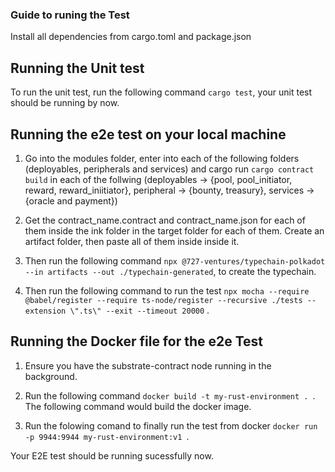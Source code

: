 ### Guide to runing the Test 

Install all dependencies from cargo.toml and package.json

## Running the Unit test 

To run the unit test, run the following command ```cargo test```, your unit test should be running by now.

## Running the e2e test on your local machine 

1. Go into the modules folder, enter into each of the following folders (deployables, peripherals and services) and cargo run ```cargo contract build``` in each of the follwing (deployables -> {pool, pool_initiator, reward, reward_iniitiator}, peripheral -> {bounty, treasury}, services -> {oracle and payment})

2. Get the contract_name.contract and contract_name.json for each of them inside the ink folder in the target folder for each of them. Create an artifact folder, then paste all of them inside inside it. 

3. Then run the following command ``` npx @727-ventures/typechain-polkadot --in artifacts --out ./typechain-generated ```, to create the typechain. 

4. Then run the following command to run the test ``` npx mocha --require @babel/register --require ts-node/register --recursive ./tests --extension \".ts\" --exit --timeout 20000 ``` . 

## Running the Docker file for the e2e Test

1. Ensure you have the substrate-contract node running in the background.

2. Run the following command ```docker build -t my-rust-environment . ```. The following command would build the docker image. 

3. Run the folowing comand to finally run the test from docker ```docker run -p 9944:9944 my-rust-environment:v1 ```.

Your E2E test should be running sucessfully now.

